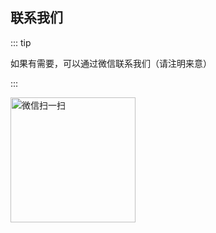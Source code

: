 ## 联系我们

::: tip

如果有需要，可以通过微信联系我们（请注明来意）

:::

<img src="https://gitee.com/zhou/MoYouClubPic/raw/master/20210401162849.jpg" alt="微信扫一扫" style="width:200px;"/>
